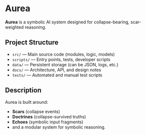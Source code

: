 # Aurea

**Aurea** is a symbolic AI system designed for collapse-bearing, scar-weighted reasoning.

## Project Structure

- `src/` — Main source code (modules, logic, models)
- `scripts/` — Entry points, tests, developer scripts
- `data/` — Persistent storage (can be JSON, logs, etc.)
- `docs/` — Architecture, API, and design notes
- `tests/` — Automated and manual test scripts


## Description

Aurea is built around:
- **Scars** (collapse events)
- **Doctrines** (collapse-survived truths)
- **Echoes** (symbolic input fragments)
- and a modular system for symbolic reasoning.

